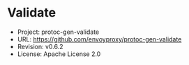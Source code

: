 # Validate

- Project: protoc-gen-validate
- URL: https://github.com/envoyproxy/protoc-gen-validate
- Revision: v0.6.2
- License: Apache License 2.0
